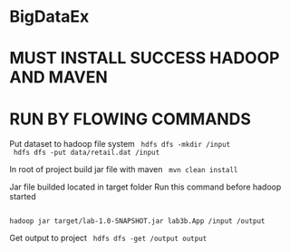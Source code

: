﻿# BigDataEx

# MUST INSTALL SUCCESS HADOOP AND MAVEN

# RUN BY FLOWING COMMANDS

Put dataset to hadoop file system
<code>
hdfs dfs -mkdir /input
</code>
<code>
  hdfs dfs -put data/retail.dat /input
</code>

In root of project build jar file with maven
<code>
mvn clean install
</code>

Jar file builded located in target folder
Run this command before hadoop started

<code>
hadoop jar target/lab-1.0-SNAPSHOT.jar lab3b.App /input /output
</code>

Get output to project
<code>
hdfs dfs -get /output output
</code>
